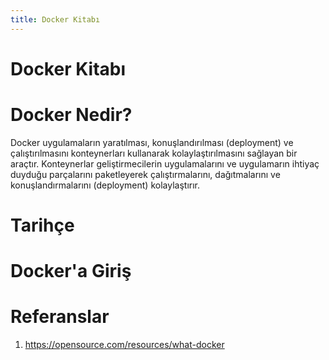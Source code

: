 ```yaml
---
title: Docker Kitabı
---
```


Docker Kitabı
=============

Docker Nedir?
=============
Docker uygulamaların yaratılması, konuşlandırılması (deployment) ve çalıştırılmasını konteynerları kullanarak kolaylaştırılmasını
sağlayan bir araçtır. Konteynerlar geliştirmecilerin uygulamalarını ve uygulamarın ihtiyaç duyduğu parçalarını paketleyerek
çalıştırmalarını, dağıtmalarını ve konuşlandırmalarını (deployment) kolaylaştırır.

Tarihçe
=======

Docker'a Giriş
==============

Referanslar
===========
1. <a href="https://opensource.com/resources/what-docker" target="_blank">https://opensource.com/resources/what-docker</a>
